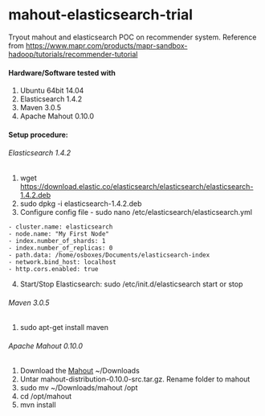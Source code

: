# mahout-elasticsearch-trial
Tryout mahout and elasticsearch POC on recommender system. Reference from <a href="https://www.mapr.com/products/mapr-sandbox-hadoop/tutorials/recommender-tutorial">https://www.mapr.com/products/mapr-sandbox-hadoop/tutorials/recommender-tutorial</a>

#### Hardware/Software tested with
1. Ubuntu 64bit 14.04
2. Elasticsearch 1.4.2
3. Maven 3.0.5
4. Apache Mahout 0.10.0

#### Setup procedure:
###### Elasticsearch 1.4.2
1. wget https://download.elastic.co/elasticsearch/elasticsearch/elasticsearch-1.4.2.deb
2. sudo dpkg -i elasticsearch-1.4.2.deb
3. Configure config file - sudo nano /etc/elasticsearch/elasticsearch.yml
```
- cluster.name: elasticsearch
- node.name: "My First Node"
- index.number_of_shards: 1
- index.number_of_replicas: 0
- path.data: /home/osboxes/Documents/elasticsearch-index
- network.bind_host: localhost
- http.cors.enabled: true
```
4. Start/Stop Elasticsearch: sudo /etc/init.d/elasticsearch start or stop 
 
###### Maven 3.0.5
1. sudo apt-get install maven

###### Apache Mahout 0.10.0
1. Download the <a href="http://mirror.nus.edu.sg/apache/mahout/0.10.0/mahout-distribution-0.10.0-src.tar.gz">Mahout</a> ~/Downloads
2. Untar mahout-distribution-0.10.0-src.tar.gz. Rename folder to mahout
3. sudo mv ~/Downloads/mahout /opt
4. cd /opt/mahout
5. mvn install
